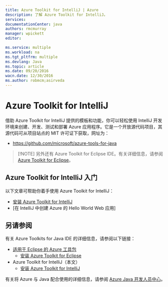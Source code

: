 ```yaml
---
title: Azure Toolkit for IntelliJ | Azure
description: 了解 Azure Toolkit for IntelliJ。
services: 
documentationCenter: java
authors: rmcmurray
manager: wpickett
editor: 

ms.service: multiple
ms.workload: na
ms.tgt_pltfrm: multiple
ms.devlang: Java
ms.topic: article
ms.date: 09/20/2016
wacn.date: 12/30/2016
ms.author: robmcm;asirveda
---
```


# Azure Toolkit for IntelliJ

借助 Azure Toolkit for IntelliJ 提供的模板和功能，你可以轻松使用 IntelliJ 开发环境来创建、开发、测试和部署 Azure 应用程序。它是一个开放源代码项目，其源代码可从项目站点的 MIT 许可证下获取，网址为：

* <https://github.com/microsoft/azure-tools-for-java>

> [!NOTE] 另外还有 Azure Toolkit for Eclipse IDE。有关详细信息，请参阅 [Azure Toolkit for Eclipse]。

## Azure Toolkit for IntelliJ 入门

以下文章可帮助你着手使用 Azure Toolkit for IntelliJ：

* [安装 Azure Toolkit for IntelliJ]
* [在 IntelliJ 中创建 Azure 的 Hello World Web 应用]

## 另请参阅

有关 Azure Toolkits for Java IDE 的详细信息，请参阅以下链接：

- [适用于 Eclipse 的 Azure 工具包]
  - [安装 Azure Toolkit for Eclipse]
- Azure Toolkit for IntelliJ（本文）
  - [安装 Azure Toolkit for IntelliJ]

有关将 Azure 与 Java 配合使用的详细信息，请参阅 [Azure Java 开发人员中心]。

<!-- URL List -->

[Azure Toolkit for Eclipse]: ./azure-toolkit-for-eclipse.md
[适用于 Eclipse 的 Azure 工具包]: ./azure-toolkit-for-eclipse.md
[Azure Toolkit for IntelliJ]: ./azure-toolkit-for-intellij.md
[安装 Azure Toolkit for Eclipse]: ./azure-toolkit-for-eclipse-installation.md
[安装 Azure Toolkit for IntelliJ]: ./azure-toolkit-for-intellij-installation.md
[Azure Toolkit for Eclipse 的新增功能]: ./azure-toolkit-for-eclipse-whats-new.md
[Azure Toolkit for IntelliJ 中的新增功能]: ./azure-toolkit-for-intellij-whats-new.md

[Azure Java 开发人员中心]: /develop/java/

<!---HONumber=Mooncake_0919_2016-->